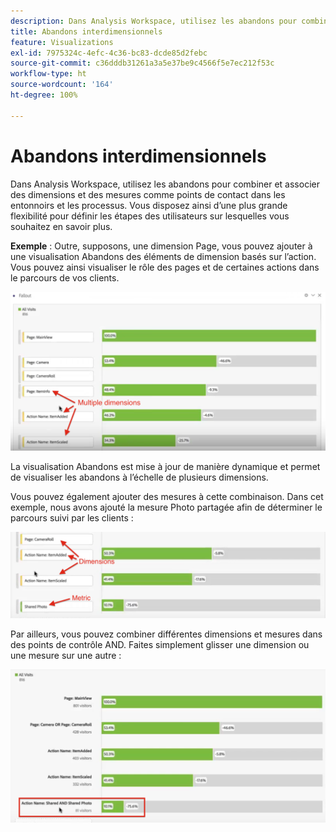 ```yaml
---
description: Dans Analysis Workspace, utilisez les abandons pour combiner et associer des dimensions et des mesures comme points de contact dans les entonnoirs et les processus. Vous disposez ainsi d’une plus grande flexibilité pour définir les étapes des utilisateurs sur lesquelles vous souhaitez en savoir plus.
title: Abandons interdimensionnels
feature: Visualizations
exl-id: 7975324c-4efc-4c36-bc83-dcde85d2febc
source-git-commit: c36dddb31261a3a5e37be9c4566f5e7ec212f53c
workflow-type: ht
source-wordcount: '164'
ht-degree: 100%

---
```


# Abandons interdimensionnels

Dans Analysis Workspace, utilisez les abandons pour combiner et associer des dimensions et des mesures comme points de contact dans les entonnoirs et les processus. Vous disposez ainsi d’une plus grande flexibilité pour définir les étapes des utilisateurs sur lesquelles vous souhaitez en savoir plus.

**Exemple** : Outre, supposons, une dimension Page, vous pouvez ajouter à une visualisation Abandons des éléments de dimension basés sur l’action. Vous pouvez ainsi visualiser le rôle des pages et de certaines actions dans le parcours de vos clients.

![](assets/interdimensional-fallout1.png)

La visualisation Abandons est mise à jour de manière dynamique et permet de visualiser les abandons à l’échelle de plusieurs dimensions.

Vous pouvez également ajouter des mesures à cette combinaison. Dans cet exemple, nous avons ajouté la mesure Photo partagée afin de déterminer le parcours suivi par les clients :

![](assets/interdimensional-fallout2.png)

Par ailleurs, vous pouvez combiner différentes dimensions et mesures dans des points de contrôle AND. Faites simplement glisser une dimension ou une mesure sur une autre :

![](assets/interdimensional-fallout3.png)
